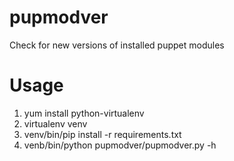 # pupmodver
Check for new versions of installed puppet modules

# Usage
1. yum install python-virtualenv
1. virtualenv venv
1. venv/bin/pip install -r requirements.txt
1. venb/bin/python pupmodver/pupmodver.py -h
